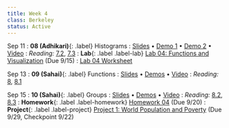 ```yaml
---
title: Week 4
class: Berkeley
status: Active
---
```


Sep 11
: **08 (Adhikari)**{: .label} Histograms
  : [Slides](https://docs.google.com/presentation/d/1lXiEZIQxrStRHid8ZzoiRvjFzgfTUxsp_YueDDOQB-Q/edit?usp=sharing) &#8226; [Demo 1](https://data8.datahub.berkeley.edu/hub/user-redirect/git-pull?repo=https%3A%2F%2Fgithub.com%2Fdata-8%2Fmaterials-fa23&urlpath=tree%2Fmaterials-fa23%2Flec%2Flec08%2Flec08.ipynb&branch=main) &#8226; [Demo 2](https://data8.datahub.berkeley.edu/hub/user-redirect/git-pull?repo=https%3A%2F%2Fgithub.com%2Fdata-8%2Fmaterials-fa23&urlpath=tree%2Fmaterials-fa23%2Flec%2Flec08%2Flec08-updated.ipynb&branch=main) &#8226; [Video](https://bcourses.berkeley.edu/courses/1528314/external_tools/78985)
: *Reading:* [7.2](https://inferentialthinking.com/chapters/07/2/Visualizing_Numerical_Distributions.html), [7.3](https://inferentialthinking.com/chapters/07/3/Overlaid_Graphs.html)
: **Lab**{: .label .label-lab} [Lab 04: Functions and Visualization](https://data8.datahub.berkeley.edu/hub/user-redirect/git-pull?repo=https%3A%2F%2Fgithub.com%2Fdata-8%2Fmaterials-fa23&urlpath=tree%2Fmaterials-fa23%2Flab%2Flab04%2Flab04.ipynb) (Due 9/15)
  : [Lab 04 Worksheet](https://drive.google.com/file/d/1G7m-6Y6B5dh0kGvtgaw7lPYDHQidMxnG/view?usp=drive_link)

Sep 13
: **09 (Sahai)**{: .label} Functions
  : [Slides](https://docs.google.com/presentation/d/1pxckdjqKbDLvNWu7MqibXzZlLrChluMi3dKritLHu4c/edit?usp=sharing) &#8226; [Demos](https://data8.datahub.berkeley.edu/hub/user-redirect/git-pull?repo=https%3A%2F%2Fgithub.com%2Fdata-8%2Fmaterials-fa23&urlpath=tree%2Fmaterials-fa23%2Flec%2Flec09%2Flec09.ipynb&branch=main) &#8226; [Video](https://bcourses.berkeley.edu/courses/1528314/external_tools/78985)
: *Reading:* [8](https://inferentialthinking.com/chapters/08/Functions_and_Tables.html), [8.1](https://inferentialthinking.com/chapters/08/1/Applying_a_Function_to_a_Column.html)


Sep 15
: **10 (Sahai)**{: .label} Groups
  : [Slides](https://docs.google.com/presentation/d/1UKrNLrhFPA_3AgPH5Rjf-TPZXgRlPQ_gErH9mwBAICA/edit?usp=sharing) &#8226; [Demos](https://data8.datahub.berkeley.edu/hub/user-redirect/git-pull?repo=https%3A%2F%2Fgithub.com%2Fdata-8%2Fmaterials-fa23&urlpath=tree%2Fmaterials-fa23%2Flec%2Flec10%2Flec10.ipynb&branch=main)
   &#8226; [Video](https://bcourses.berkeley.edu/courses/1528314/external_tools/78985)
: *Reading:* [8.2](https://inferentialthinking.com/chapters/08/2/Classifying_by_One_Variable.html), [8.3](https://inferentialthinking.com/chapters/08/3/Cross-Classifying_by_More_than_One_Variable.html)
: **Homework**{: .label .label-homework} [Homework 04](https://data8.datahub.berkeley.edu/hub/user-redirect/git-pull?repo=https%3A%2F%2Fgithub.com%2Fdata-8%2Fmaterials-fa23&urlpath=tree%2Fmaterials-fa23%2Fhw%2Fhw04%2Fhw04.ipynb) (Due 9/20)
: **Project**{: .label .label-project} [Project 1: World Population and Poverty](https://data8.datahub.berkeley.edu/hub/user-redirect/git-pull?repo=https%3A%2F%2Fgithub.com%2Fdata-8%2Fmaterials-fa23&urlpath=tree%2Fmaterials-fa23%2Fproject%2Fproject1%2Fproject1.ipynb) (Due 9/29, Checkpoint 9/22)


